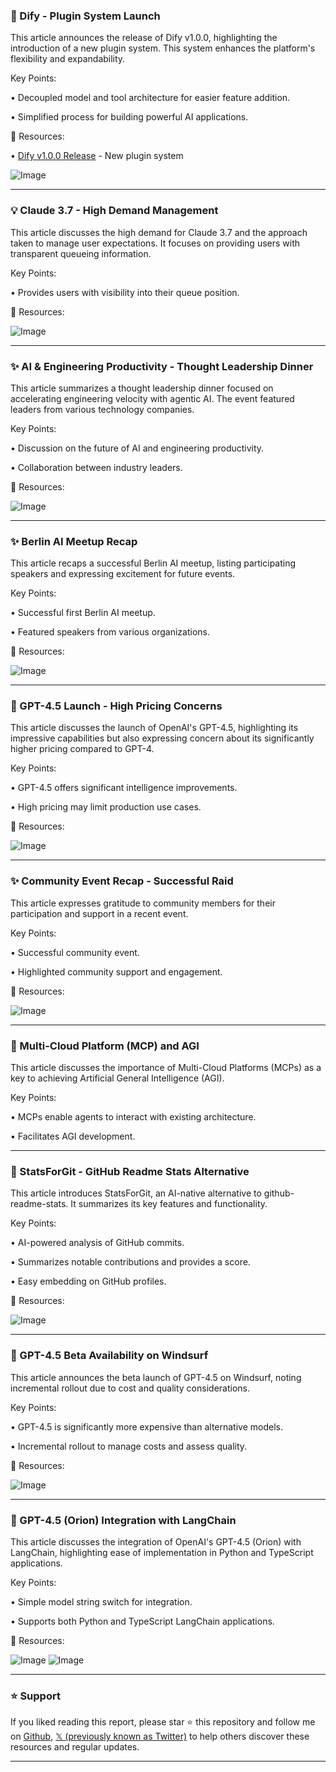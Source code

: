 ### 🚀 Dify - Plugin System Launch

This article announces the release of Dify v1.0.0, highlighting the introduction of a new plugin system.  This system enhances the platform's flexibility and expandability.

Key Points:

• Decoupled model and tool architecture for easier feature addition.

• Simplified process for building powerful AI applications.


🔗 Resources:

• [Dify v1.0.0 Release](https://github.com/langgenius/dify/releases/tag/1.0.0) - New plugin system

![Image](https://pbs.twimg.com/media/Gk3D9fxWsAA8oWO?format=jpg&name=small)


---
### 💡 Claude 3.7 - High Demand Management

This article discusses the high demand for Claude 3.7 and the approach taken to manage user expectations.  It focuses on providing users with transparent queueing information.

Key Points:

•  Provides users with visibility into their queue position.


🔗 Resources:

![Image](https://pbs.twimg.com/media/GkzmaGrW8AAaWBG?format=png&name=small)


---
### ✨ AI & Engineering Productivity - Thought Leadership Dinner

This article summarizes a thought leadership dinner focused on accelerating engineering velocity with agentic AI.  The event featured leaders from various technology companies.

Key Points:

• Discussion on the future of AI and engineering productivity.

• Collaboration between industry leaders.


🔗 Resources:

![Image](https://pbs.twimg.com/media/Gk1udndWUAAqaUE?format=jpg&name=small)


---
### ✨ Berlin AI Meetup Recap

This article recaps a successful Berlin AI meetup, listing participating speakers and expressing excitement for future events.

Key Points:

•  Successful first Berlin AI meetup.

•  Featured speakers from various organizations.


🔗 Resources:

![Image](https://pbs.twimg.com/ext_tw_video_thumb/1895291986573144064/pu/img/LP7djjNoJOX57KCU.jpg)


---
### 🤖 GPT-4.5 Launch - High Pricing Concerns

This article discusses the launch of OpenAI's GPT-4.5, highlighting its impressive capabilities but also expressing concern about its significantly higher pricing compared to GPT-4.

Key Points:

• GPT-4.5 offers significant intelligence improvements.

•  High pricing may limit production use cases.


🔗 Resources:

![Image](https://pbs.twimg.com/media/Gk1q8P4aIAAMkXW?format=jpg&name=small)


---
### ✨ Community Event Recap -  Successful Raid

This article expresses gratitude to community members for their participation and support in a recent event.

Key Points:

• Successful community event.

• Highlighted community support and engagement.


🔗 Resources:

![Image](https://pbs.twimg.com/ext_tw_video_thumb/1895275423937773568/pu/img/SWRAg9lluYiVkEr5.jpg)


---
### 🤖 Multi-Cloud Platform (MCP) and AGI

This article discusses the importance of Multi-Cloud Platforms (MCPs) as a key to achieving Artificial General Intelligence (AGI).

Key Points:

• MCPs enable agents to interact with existing architecture.

•  Facilitates AGI development.


---
### 🚀 StatsForGit - GitHub Readme Stats Alternative

This article introduces StatsForGit, an AI-native alternative to github-readme-stats.  It summarizes its key features and functionality.

Key Points:

• AI-powered analysis of GitHub commits.

• Summarizes notable contributions and provides a score.

• Easy embedding on GitHub profiles.


🔗 Resources:

![Image](https://pbs.twimg.com/amplify_video_thumb/1894780216159211520/img/M_I7rjS8zH0Jy7nd.jpg)


---
### 🤖 GPT-4.5 Beta Availability on Windsurf

This article announces the beta launch of GPT-4.5 on Windsurf, noting incremental rollout due to cost and quality considerations.

Key Points:

• GPT-4.5 is significantly more expensive than alternative models.

• Incremental rollout to manage costs and assess quality.


🔗 Resources:

![Image](https://pbs.twimg.com/media/Gk0d0WQW4AA3yza?format=jpg&name=small)


---
### 🤖 GPT-4.5 (Orion) Integration with LangChain

This article discusses the integration of OpenAI's GPT-4.5 (Orion) with LangChain, highlighting ease of implementation in Python and TypeScript applications.

Key Points:

•  Simple model string switch for integration.

•  Supports both Python and TypeScript LangChain applications.


🔗 Resources:

![Image](https://pbs.twimg.com/media/Gk0gBvdWkAACDRi?format=jpg&name=small)
![Image](https://pbs.twimg.com/media/Gk0gChhWUAAhuNd?format=jpg&name=900x900)


---

### ⭐️ Support

If you liked reading this report, please star ⭐️ this repository and follow me on [Github](https://github.com/Drix10), [𝕏 (previously known as Twitter)](https://x.com/DRIX_10_) to help others discover these resources and regular updates.

---